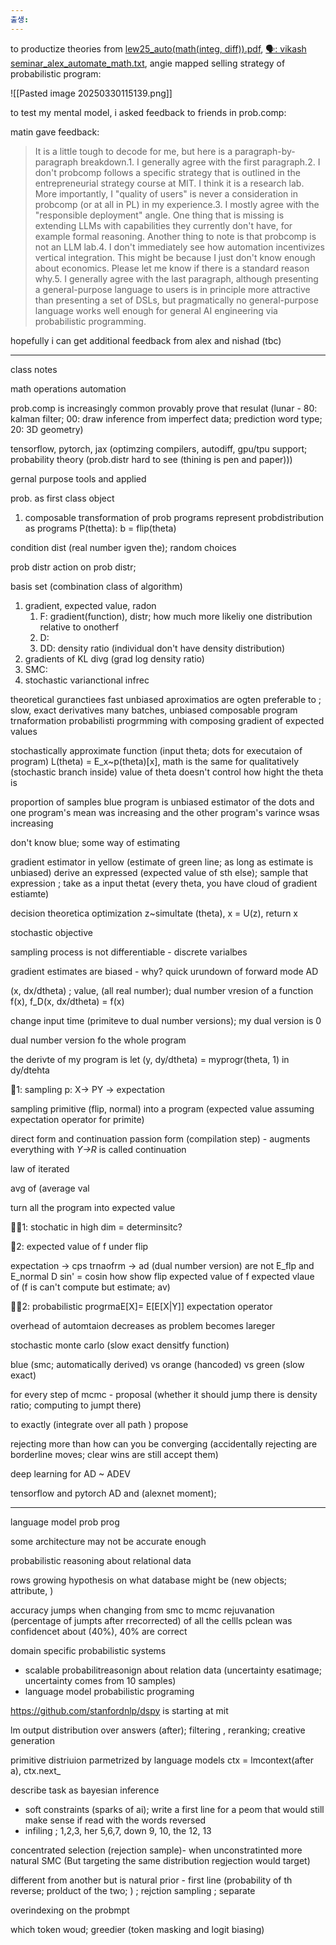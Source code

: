 ```yaml
---
출생:
---
```


to productize theories from [lew25_auto(math(integ, diff)).pdf](https://github.com/user-attachments/files/19142533/mit-vkm-class-lecture-3-4-25.pdf), [🗣️: vikash seminar_alex_automate_math.txt](https://github.com/user-attachments/files/19142536/vikash.seminar_alex_automate_math.txt), angie mapped selling strategy of probabilistic program:

![[Pasted image 20250330115139.png]]

to test my mental model, i asked feedback to friends in prob.comp:

matin gave feedback:
> It is a little tough to decode for me, but here is a paragraph-by-paragraph breakdown.1. I generally agree with the first paragraph.2. I don't probcomp follows a specific strategy that is outlined in the entrepreneurial strategy course at MIT. I think it is a research lab. More importantly, I "quality of users" is never a consideration in probcomp (or at all in PL) in my experience.3. I mostly agree with the "responsible deployment" angle. One thing that is missing is extending LLMs with capabilities they currently don't have, for example formal reasoning. Another thing to note is that probcomp is not an LLM lab.4. I don't immediately see how automation incentivizes vertical integration. This might be because I just don't know enough about economics. Please let me know if there is a standard reason why.5. I generally agree with the last paragraph, although presenting a general-purpose language to users is in principle more attractive than presenting a set of DSLs, but pragmatically no general-purpose language works well enough for general AI engineering via probabilistic programming.

hopefully i can get additional feedback from alex and nishad (tbc)

---
class notes


math operations automation

prob.comp is increasingly common
provably prove that resulat (lunar - 80: kalman filter; 00: draw inference from imperfect data; prediction word type; 20: 3D geometry)

tensorflow, pytorch, jax (optimzing compilers, autodiff, gpu/tpu support; probability theory (prob.distr hard to see (thining is pen and paper)))

gernal purpose tools and applied 

prob. as first class object

1. composable transformation of prob programs
represent probdistribution as programs
P(thetta):  b = flip(theta)

condition dist (real number igven the); random choices

prob distr action on prob distr; 

basis set (combination class of algorithm)

1. gradient, expected value, radon
	1. F: gradient(function), distr; how much more likeliy one distribution relative to onotherf 
	2. D: 
	3. DD: density ratio (individual don't have density distribution)
2. gradients of KL divg (grad log density ratio)
3. SMC: 
4. stochastic varianctional infrec 

theoretical guranctiees fast unbiased aproximatios are ogten preferable to ; slow, exact derivatives
many batches, unbiased
composable program trnaformation
probabilisti progrmming with composing gradient of expected values

stochastically approximate function (input theta; dots for executaion of program)
L(theta) = E_x~p(theta)[x], 
math is the same for qualitatively (stochastic branch inside)
value of theta doesn't control how hight the theta is

proportion of samples
blue program is unbiased estimator of the dots and one program's mean was increasing and the other program's varince wsas increasing

don't know blue; some way of estimating

gradient estimator in yellow (estimate of green line; as long as estimate is unbiased)
derive an expressed (expected value of sth else); sample that expression ; take as a input thetat (every theta, you have cloud of gradient estiamte)

decision theoretica optimization 
z~simultate (theta), x = U(z), return x

stochastic objective

sampling process is not differentiable - discrete varialbes

gradient estimates are biased - why?
quick urundown of forward mode AD 

(x, dx/dtheta) ; value,  (all real number); dual number vresion of a function f(x), f_D(x, dx/dtheta) = f(x)

change input time (primiteve to dual number versions); my dual version is 0

dual number version fo the whole program

the derivte of my program is let (y, dy/dtheta) = myprogr(theta, 1) in dy/dtehta

🔑1:
sampling 
p: X-> PY -> expectation 

sampling primitive (flip, normal) into a program (expected value assuming expectation operator for primite)

direct form and continuation passion form (compilation step) - augments everything with  *Y->R* is called continuation

law of iterated

avg of (average val 

turn all the program into expected value 

🙋‍♀️1: stochatic in high dim = determinsitc?

🔑2:
expected value of f under flip

expectation -> cps trnaofrm -> ad (dual number version) are not E_flp and E_normal D 
sin' = cosin
how show flip expected value of f
expected vlaue of (f is can't compute but estimate; av)

🙋‍♀️2: probabilistic progrmaE[X]= E[E[X|Y]] expectation operator

overhead of automtaion decreases as problem becomes lareger

stochastic monte carlo (slow exact densitfy function)

blue (smc; automatically derived) vs orange (hancoded) vs green (slow exact)

for every step of mcmc - proposal (whether it should jump there is density ratio; computing to jumpt there)

to exactly (integrate over all path ) propose

rejecting more than how can you be converging (accidentally rejecting are borderline moves; clear wins are still accept them)

deep learning for AD ~ ADEV

tensorflow and pytorch AD and  (alexnet moment); 

---

language model prob prog

some architecture may not be accurate enough

probabilistic reasoning about relational data

rows
growing hypothesis on what database might be (new objects; attribute, )

accuracy jumps when changing from smc to mcmc rejuvanation (percentage of jumpts after rrecorrected)
of all the cellls pclean was confidencet about (40%), 40% are correct

domain specific probabilistic systems
- scalable probabilitreasonign about relation data (uncertainty esatimage; uncertainty comes from 10 samples)
- language model probabilistic programing

https://github.com/stanfordnlp/dspy is starting at mit 

lm output distribution over answers (after); filtering , reranking; creative generation

primitive distriuion parmetrized by language models
ctx = lmcontext(after a), ctx.next_

describe task as bayesian inference
- soft constraints (sparks of ai); write a first line for a peom that would still make sense if read with the words reversed
- infiling ; 1,2,3, her 5,6,7, down 9, 10, the 12, 13

concentrated selection (rejection sample)- when unconstratinted more natural
SMC (But targeting the same distribution regjection would target)

different from another but is natural
prior - first line (probability of th reverse; prolduct of the two; ) ; rejction sampling ; separate

overindexing on the probmpt 

which token woud; greedier (token masking and logit biasing)


